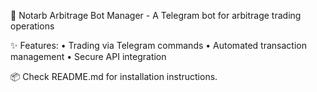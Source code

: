 🎯 Notarb Arbitrage Bot Manager - A Telegram bot for arbitrage trading operations

✨ Features:
• Trading via Telegram commands
• Automated transaction management
• Secure API integration

📦 Check README.md for installation instructions.
